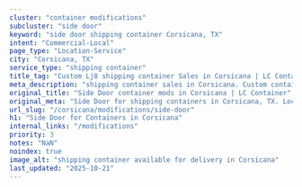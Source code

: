 ```yaml
---
cluster: "container modifications"
subcluster: "side door"
keyword: "side door shipping container Corsicana, TX"
intent: "Commercial-Local"
page_type: "Location-Service"
city: "Corsicana, TX"
service_type: "shipping container"
title_tag: "Custom Lj8 shipping container Sales in Corsicana | LC Container"
meta_description: "shipping container sales in Corsicana. Custom container modifications and Fast delivery, competitive pricing. Serving modifications area. Quote ID: U1J. Call (214) 524-4168 for your free quote today."
original_title: "Side Door container mods in Corsicana | LC Container"
original_meta: "Side Door for shipping containers in Corsicana, TX. Local fabrication & pro install. LC Container — Since 2003. Get a quote."
url_slug: "/corsicana/modifications/side-door"
h1: "Side Door for Containers in Corsicana"
internal_links: "/modifications"
priority: 3
notes: "NaN"
noindex: true
image_alt: "shipping container available for delivery in Corsicana"
last_updated: "2025-10-21"
---
```


<!-- TODO: Add unique city/inventory copy, images, and internal links here. -->
